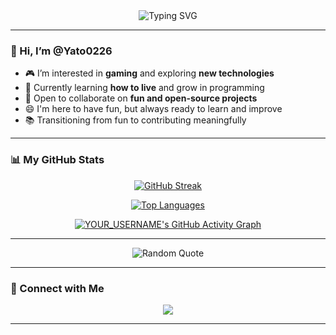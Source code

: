 <div align="center">
  <img src="https://readme-typing-svg.demolab.com/?lines=Hello!;I'm%20Yato0226;Welcome%20to%20my%20profile!&font=Fira%20Code&size=30&duration=3000&center=true&vCenter=true&width=500&height=60&color=f7df1e&loop=true" alt="Typing SVG"/>
</div>

---

### 👋 Hi, I’m @Yato0226

- 🎮 I’m interested in **gaming** and exploring **new technologies**
- 🌱 Currently learning **how to live** and grow in programming
- 🤝 Open to collaborate on **fun and open-source projects**
- 😄 I'm here to have fun, but always ready to learn and improve
- 📚 Transitioning from fun to contributing meaningfully

---

### 📊 My GitHub Stats

<div align="center">

[![GitHub Streak](https://streak-stats.demolab.com/?user=Yato0226&theme=tokyonight)](https://git.io/streak-stats)

[![Top Languages](https://github-readme-stats.vercel.app/api/top-langs/?username=Yato0226&layout=compact&theme=tokyonight)](https://github.com/anuraghazra/github-readme-stats)

[![YOUR_USERNAME's GitHub Activity Graph](https://github-readme-activity-graph.vercel.app/graph?username=Yato0226&theme=dracula)](https://github.com/ashutosh00710/github-readme-activity-graph)

</div>

---

<div align="center">
  <img src="https://quotes-github-readme.vercel.app/api?type=random" alt="Random Quote"/>
</div>

---

### 🔗 Connect with Me

<p align="center">
  <a href="https://github.com/Yato0226">
    <img src="https://img.shields.io/badge/GitHub-100000?style=for-the-badge&logo=github&logoColor=white"/>
  </a>
</p>

---
